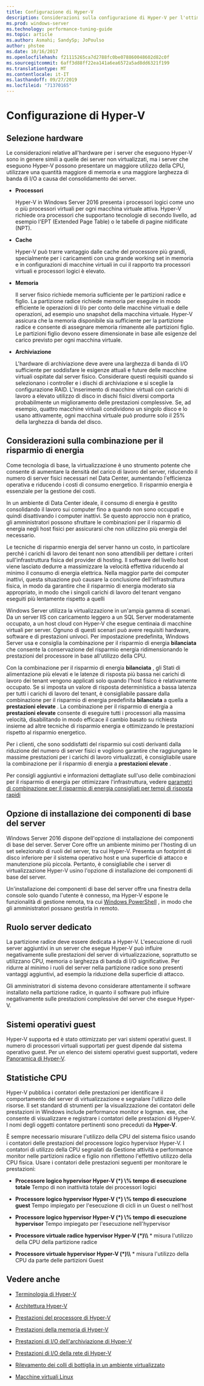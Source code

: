 ```yaml
---
title: Configurazione di Hyper-V
description: Considerazioni sulla configurazione di Hyper-V per l'ottimizzazione delle prestazioni
ms.prod: windows-server
ms.technology: performance-tuning-guide
ms.topic: article
ms.author: Asmahi; SandySp; JoPoulso
author: phstee
ms.date: 10/16/2017
ms.openlocfilehash: f21115265ca7d2788fc0be078860048602d82c0f
ms.sourcegitcommit: 6aff3d88ff22ea141a6ea6572a5ad8dd6321f199
ms.translationtype: MT
ms.contentlocale: it-IT
ms.lasthandoff: 09/27/2019
ms.locfileid: "71370165"
---
```

# <a name="hyper-v-configuration"></a>Configurazione di Hyper-V

## <a name="hardware-selection"></a>Selezione hardware

Le considerazioni relative all'hardware per i server che eseguono Hyper-V sono in genere simili a quelle dei server non virtualizzati, ma i server che eseguono Hyper-V possono presentare un maggiore utilizzo della CPU, utilizzare una quantità maggiore di memoria e una maggiore larghezza di banda di I/O a causa del consolidamento dei server.

-   **Processori**

    Hyper-V in Windows Server 2016 presenta i processori logici come uno o più processori virtuali per ogni macchina virtuale attiva. Hyper-V richiede ora processori che supportano tecnologie di secondo livello, ad esempio l'EPT (Extended Page Table) o le tabelle di pagine nidificate (NPT).

-   **Cache**

    Hyper-V può trarre vantaggio dalle cache del processore più grandi, specialmente per i caricamenti con una grande working set in memoria e in configurazioni di macchine virtuali in cui il rapporto tra processori virtuali e processori logici è elevato.

-   **Memoria**

    Il server fisico richiede memoria sufficiente per le partizioni radice e figlio. La partizione radice richiede memoria per eseguire in modo efficiente le operazioni di I/o per conto delle macchine virtuali e delle operazioni, ad esempio uno snapshot della macchina virtuale. Hyper-V assicura che la memoria disponibile sia sufficiente per la partizione radice e consente di assegnare memoria rimanente alle partizioni figlio. Le partizioni figlio devono essere dimensionate in base alle esigenze del carico previsto per ogni macchina virtuale.

-   **Archiviazione**

    L'hardware di archiviazione deve avere una larghezza di banda di I/O sufficiente per soddisfare le esigenze attuali e future delle macchine virtuali ospitate dal server fisico. Considerare questi requisiti quando si selezionano i controller e i dischi di archiviazione e si sceglie la configurazione RAID. L'inserimento di macchine virtuali con carichi di lavoro a elevato utilizzo di disco in dischi fisici diversi comporta probabilmente un miglioramento delle prestazioni complessive. Se, ad esempio, quattro macchine virtuali condividono un singolo disco e lo usano attivamente, ogni macchina virtuale può produrre solo il 25% della larghezza di banda del disco.

## <a name="power-plan-considerations"></a>Considerazioni sulla combinazione per il risparmio di energia

Come tecnologia di base, la virtualizzazione è uno strumento potente che consente di aumentare la densità del carico di lavoro del server, riducendo il numero di server fisici necessari nel Data Center, aumentando l'efficienza operativa e riducendo i costi di consumo energetico. Il risparmio energia è essenziale per la gestione dei costi. 

In un ambiente di Data Center ideale, il consumo di energia è gestito consolidando il lavoro sui computer fino a quando non sono occupati e quindi disattivando i computer inattivi. Se questo approccio non è pratico, gli amministratori possono sfruttare le combinazioni per il risparmio di energia negli host fisici per assicurarsi che non utilizzino più energia del necessario. 

Le tecniche di risparmio energia del server hanno un costo, in particolare perché i carichi di lavoro dei tenant non sono attendibili per dettare i criteri sull'infrastruttura fisica del provider di hosting. Il software del livello host viene lasciato dedurre a massimizzare la velocità effettiva riducendo al minimo il consumo di energia elettrica. Nella maggior parte dei computer inattivi, questa situazione può causare la conclusione dell'infrastruttura fisica, in modo da garantire che il risparmio di energia moderato sia appropriato, in modo che i singoli carichi di lavoro del tenant vengano eseguiti più lentamente rispetto a quelli

Windows Server utilizza la virtualizzazione in un'ampia gamma di scenari. Da un server IIS con caricamento leggero a un SQL Server moderatamente occupato, a un host cloud con Hyper-V che esegue centinaia di macchine virtuali per server. Ognuno di questi scenari può avere requisiti hardware, software e di prestazioni univoci. Per impostazione predefinita, Windows Server usa e consiglia la combinazione per il risparmio di energia **bilanciata** che consente la conservazione del risparmio energia ridimensionando le prestazioni del processore in base all'utilizzo della CPU.

Con la combinazione per il risparmio di energia **bilanciata** , gli Stati di alimentazione più elevati e le latenze di risposta più bassa nei carichi di lavoro dei tenant vengono applicati solo quando l'host fisico è relativamente occupato. Se si imposta un valore di risposta deterministica a bassa latenza per tutti i carichi di lavoro del tenant, è consigliabile passare dalla combinazione per il risparmio di energia predefinita **bilanciata** a quella a **prestazioni elevate** . La combinazione per il risparmio di energia a **prestazioni elevate** consente di eseguire tutti i processori alla massima velocità, disabilitando in modo efficace il cambio basato su richiesta insieme ad altre tecniche di risparmio energia e ottimizzando le prestazioni rispetto al risparmio energetico.

Per i clienti, che sono soddisfatti del risparmio sui costi derivanti dalla riduzione del numero di server fisici e vogliono garantire che raggiungano le massime prestazioni per i carichi di lavoro virtualizzati, è consigliabile usare la combinazione per il risparmio di energia a **prestazioni elevate** .

Per consigli aggiuntivi e informazioni dettagliate sull'uso delle combinazioni per il risparmio di energia per ottimizzare l'infrastruttura, vedere [parametri di combinazione per il risparmio di energia consigliati per tempi di risposta rapidi](../../hardware/power/recommended-balanced-plan-parameters.md)



## <a name="server-core-installation-option"></a>Opzione di installazione dei componenti di base del server

Windows Server 2016 dispone dell'opzione di installazione dei componenti di base del server. Server Core offre un ambiente minimo per l'hosting di un set selezionato di ruoli del server, tra cui Hyper-V. Presenta un footprint di disco inferiore per il sistema operativo host e una superficie di attacco e manutenzione più piccola. Pertanto, è consigliabile che i server di virtualizzazione Hyper-V usino l'opzione di installazione dei componenti di base del server.

Un'installazione dei componenti di base del server offre una finestra della console solo quando l'utente è connesso, ma Hyper-V espone le funzionalità di gestione remota, tra cui [Windows PowerShell](https://technet.microsoft.com/library/hh848559.aspx) , in modo che gli amministratori possano gestirla in remoto.

## <a name="dedicated-server-role"></a>Ruolo server dedicato

La partizione radice deve essere dedicata a Hyper-V. L'esecuzione di ruoli server aggiuntivi in un server che esegue Hyper-V può influire negativamente sulle prestazioni del server di virtualizzazione, soprattutto se utilizzano CPU, memoria o larghezza di banda di I/O significative. Per ridurre al minimo i ruoli del server nella partizione radice sono presenti vantaggi aggiuntivi, ad esempio la riduzione della superficie di attacco.

Gli amministratori di sistema devono considerare attentamente il software installato nella partizione radice, in quanto il software può influire negativamente sulle prestazioni complessive del server che esegue Hyper-V.

## <a name="guest-operating-systems"></a>Sistemi operativi guest

Hyper-V supporta ed è stato ottimizzato per vari sistemi operativi guest. Il numero di processori virtuali supportati per guest dipende dal sistema operativo guest. Per un elenco dei sistemi operativi guest supportati, vedere [Panoramica di Hyper-V](https://technet.microsoft.com/library/hh831531.aspx).

## <a name="cpu-statistics"></a>Statistiche CPU

Hyper-V pubblica i contatori delle prestazioni per identificare il comportamento del server di virtualizzazione e segnalare l'utilizzo delle risorse. Il set standard di strumenti per la visualizzazione dei contatori delle prestazioni in Windows include performance monitor e logman. exe, che consente di visualizzare e registrare i contatori delle prestazioni di Hyper-V. I nomi degli oggetti contatore pertinenti sono preceduti da **Hyper-V**.

È sempre necessario misurare l'utilizzo della CPU del sistema fisico usando i contatori delle prestazioni del processore logico hypervisor Hyper-V. I contatori di utilizzo della CPU segnalati da Gestione attività e performance monitor nelle partizioni radice e figlio non riflettono l'effettivo utilizzo della CPU fisica. Usare i contatori delle prestazioni seguenti per monitorare le prestazioni:

- **Processore logico hypervisor Hyper-V (\*) \\% tempo di esecuzione totale** Tempo di non inattività totale dei processori logici

- **Processore logico hypervisor Hyper-V (\*) \\% tempo di esecuzione guest** Tempo impiegato per l'esecuzione di cicli in un Guest o nell'host

- **Processore logico hypervisor Hyper-V (\*) \\% tempo di esecuzione hypervisor** Tempo impiegato per l'esecuzione nell'hypervisor

- **Processore virtuale radice hypervisor Hyper-V (\*)\\\\** * misura l'utilizzo della CPU della partizione radice

- **Processore virtuale hypervisor Hyper-V (\*)\\\\** * misura l'utilizzo della CPU da parte delle partizioni Guest


## <a name="see-also"></a>Vedere anche

-   [Terminologia di Hyper-V](terminology.md)

-   [Architettura Hyper-V](architecture.md)

-   [Prestazioni del processore di Hyper-V](processor-performance.md)

-   [Prestazioni della memoria di Hyper-V](memory-performance.md)

-   [Prestazioni di I/O dell'archiviazione di Hyper-V](storage-io-performance.md)

-   [Prestazioni di I/O della rete di Hyper-V](network-io-performance.md)

-   [Rilevamento dei colli di bottiglia in un ambiente virtualizzato](detecting-virtualized-environment-bottlenecks.md)

-   [Macchine virtuali Linux](linux-virtual-machine-considerations.md)
